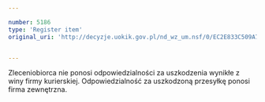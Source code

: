 ```yaml
---

number: 5186
type: 'Register item'
original_uri: 'http://decyzje.uokik.gov.pl/nd_wz_um.nsf/0/EC2E833C509A7816C1257BC5003D7AFF?OpenDocument'


---
```


Zleceniobiorca nie ponosi odpowiedzialności za uszkodzenia wynikłe z winy firmy kurierskiej. Odpowiedzialność za uszkodzoną przesyłkę ponosi firma zewnętrzna.
